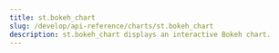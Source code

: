 ```yaml
---
title: st.bokeh_chart
slug: /develop/api-reference/charts/st.bokeh_chart
description: st.bokeh_chart displays an interactive Bokeh chart.
---
```


<Autofunction function="streamlit.bokeh_chart" />
